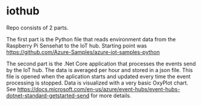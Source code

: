 # iothub
Repo consists of 2 parts.

The first part is the Python file that reads environment data from the Raspberry Pi Sensehat to the IoT hub. Starting point was https://github.com/Azure-Samples/azure-iot-samples-python

The second part is the .Net Core application that processes the events send by the IoT hub. The data is averaged per hour and stored in a json file. This file is opened when the aplication starts and updated every time the event processing is stopped. Data is visualized with a very basic OxyPlot chart. See https://docs.microsoft.com/en-us/azure/event-hubs/event-hubs-dotnet-standard-getstarted-send for more details.
